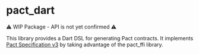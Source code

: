 # pact_dart

⚠️ WIP Package - API is not yet confirmed ⚠️

This library provides a Dart DSL for generating Pact contracts. It implements [Pact Specification v3](https://github.com/pact-foundation/pact-specification/tree/version-3) by taking advantage of the pact_ffi library.
